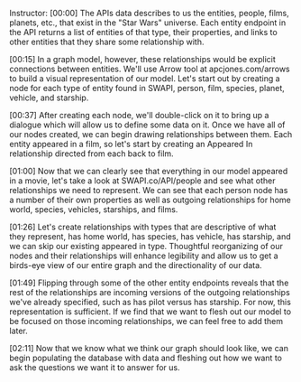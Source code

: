 Instructor: [00:00] The APIs data describes to us the entities, people, films, planets, etc., that exist in the "Star Wars" universe. Each entity endpoint in the API returns a list of entities of that type, their properties, and links to other entities that they share some relationship with.

[00:15] In a graph model, however, these relationships would be explicit connections between entities. We'll use Arrow tool at apcjones.com/arrows to build a visual representation of our model. Let's start out by creating a node for each type of entity found in SWAPI, person, film, species, planet, vehicle, and starship.

[00:37] After creating each node, we'll double-click on it to bring up a dialogue which will allow us to define some data on it. Once we have all of our nodes created, we can begin drawing relationships between them. Each entity appeared in a film, so let's start by creating an Appeared In relationship directed from each back to film.

[01:00] Now that we can clearly see that everything in our model appeared in a movie, let's take a look at SWAPI.co/API/people and see what other relationships we need to represent. We can see that each person node has a number of their own properties as well as outgoing relationships for home world, species, vehicles, starships, and films.

[01:26] Let's create relationships with types that are descriptive of what they represent, has home world, has species, has vehicle, has starship, and we can skip our existing appeared in type. Thoughtful reorganizing of our nodes and their relationships will enhance legibility and allow us to get a birds-eye view of our entire graph and the directionality of our data.

[01:49] Flipping through some of the other entity endpoints reveals that the rest of the relationships are incoming versions of the outgoing relationships we've already specified, such as has pilot versus has starship. For now, this representation is sufficient. If we find that we want to flesh out our model to be focused on those incoming relationships, we can feel free to add them later.

[02:11] Now that we know what we think our graph should look like, we can begin populating the database with data and fleshing out how we want to ask the questions we want it to answer for us.
